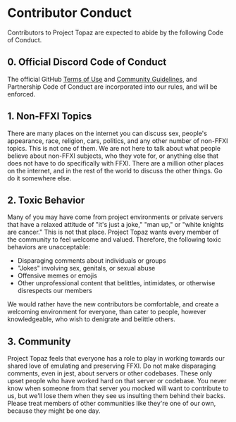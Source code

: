 # Contributor Conduct
Contributors to Project Topaz are expected to abide by the following Code of Conduct.

## 0. Official Discord Code of Conduct
The official GitHub [Terms of Use](https://help.github.com/en/github/site-policy/github-terms-of-service) and [Community Guidelines](https://help.github.com/en/github/site-policy/github-community-guidelines), and Partnership Code of Conduct are incorporated into our rules, and will be enforced.

## 1. Non-FFXI Topics
There are many places on the internet you can discuss sex, people's appearance, race, religion, cars, politics, and any other number of non-FFXI topics. This is not one of them. We are not here to talk about what people believe about non-FFXI subjects, who they vote for, or anything else that does not have to do specifically with FFXI. There are a million other places on the internet, and in the rest of the world to discuss the other things. Go do it somewhere else.

## 2. Toxic Behavior
Many of you may have come from project environments or private servers that have a relaxed attitude of "it's just a joke," "man up," or "white knights are cancer." This is not that place. Project Topaz wants every member of the community to feel welcome and valued. Therefore, the following toxic behaviors are unacceptable:

- Disparaging comments about individuals or groups
- "Jokes" involving sex, genitals, or sexual abuse
- Offensive memes or emojis
- Other unprofessional content that belittles, intimidates, or otherwise disrespects our members

We would rather have the new contributors be comfortable, and create a welcoming environment for everyone, than cater to people, however knowledgeable, who wish to denigrate and belittle others.

## 3. Community
Project Topaz feels that everyone has a role to play in working towards our shared love of emulating and preserving FFXI. Do not make disparaging comments, even in jest, about servers or other codebases. These only upset people who have worked hard on that server or codebase. You never know when someone from that server you mocked will want to contribute to us, but we'll lose them when they see us insulting them behind their backs. Please treat members of other communities like they're one of our own, because they might be one day.